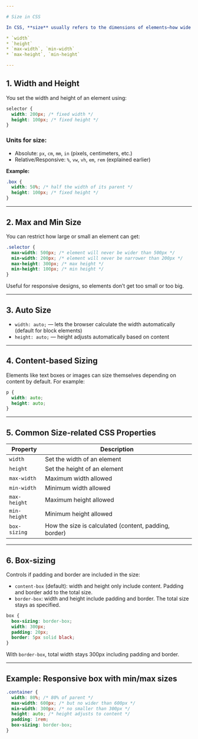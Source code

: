 ```yaml
---

# Size in CSS

In CSS, **size** usually refers to the dimensions of elements—how wide or tall something appears on the page. You can control size using properties like:

* `width`
* `height`
* `max-width`, `min-width`
* `max-height`, `min-height`

---
```


## 1. Width and Height

You set the width and height of an element using:

```css
selector {
  width: 200px; /* fixed width */
  height: 100px; /* fixed height */
}
```

### Units for size:

- Absolute: `px`, `cm`, `mm`, `in` (pixels, centimeters, etc.)
- Relative/Responsive: `%`, `vw`, `vh`, `em`, `rem` (explained earlier)

**Example:**

```css
.box {
  width: 50%; /* half the width of its parent */
  height: 100px; /* fixed height */
}
```

---

## 2. Max and Min Size

You can restrict how large or small an element can get:

```css
.selector {
  max-width: 500px; /* element will never be wider than 500px */
  min-width: 200px; /* element will never be narrower than 200px */
  max-height: 300px; /* max height */
  min-height: 100px; /* min height */
}
```

Useful for responsive designs, so elements don’t get too small or too big.

---

## 3. Auto Size

- `width: auto;` — lets the browser calculate the width automatically (default for block elements)
- `height: auto;` — height adjusts automatically based on content

---

## 4. Content-based Sizing

Elements like text boxes or images can size themselves depending on content by default. For example:

```css
p {
  width: auto;
  height: auto;
}
```

---

## 5. Common Size-related CSS Properties

| Property     | Description                                           |
| ------------ | ----------------------------------------------------- |
| `width`      | Set the width of an element                           |
| `height`     | Set the height of an element                          |
| `max-width`  | Maximum width allowed                                 |
| `min-width`  | Minimum width allowed                                 |
| `max-height` | Maximum height allowed                                |
| `min-height` | Minimum height allowed                                |
| `box-sizing` | How the size is calculated (content, padding, border) |

---

## 6. Box-sizing

Controls if padding and border are included in the size:

- `content-box` (default): width and height only include content. Padding and border add to the total size.
- `border-box`: width and height include padding and border. The total size stays as specified.

```css
box {
  box-sizing: border-box;
  width: 300px;
  padding: 20px;
  border: 5px solid black;
}
```

With `border-box`, total width stays 300px including padding and border.

---

## Example: Responsive box with min/max sizes

```css
.container {
  width: 80%; /* 80% of parent */
  max-width: 600px; /* but no wider than 600px */
  min-width: 300px; /* no smaller than 300px */
  height: auto; /* height adjusts to content */
  padding: 1rem;
  box-sizing: border-box;
}
```
